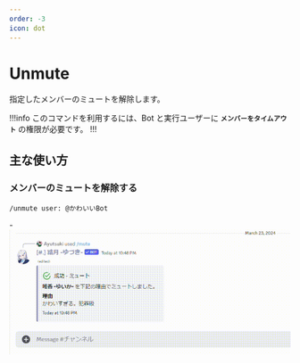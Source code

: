 ```yaml
---
order: -3
icon: dot
---
```


# Unmute
指定したメンバーのミュートを解除します。

!!!info
このコマンドを利用するには、Bot と実行ユーザーに **`メンバーをタイムアウト`** の権限が必要です。
!!!

## 主な使い方
### メンバーのミュートを解除する

``` コマンドの実行例
/unmute user: @かわいいBot
```
-![応答例](default-response.gif)

